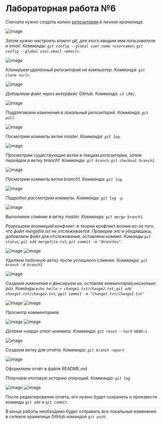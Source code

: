 # Лабораторная работа №6
*Сначала нужно создать копию [репозитория](https://github.com/Kurtyanik/LR6/) в личное хранилище.*

![image](https://github.com/4018KChepurnovaSS/LR6/blob/master/screens/1%20%D1%81%D0%BA%D1%80%D0%B8%D0%BD%202%20%D0%BB%D0%B0%D0%B1%D0%B0.png)

*Затем нужно настроить клиент git, для этого вводим имя пользователя и email. Комманды: `git config --global user.name <username>`; `git config --global user.email <email>`.*

![image](https://github.com/4018KSigachevaDN/LR6/blob/master/images/2.png)

*Клонируем удалённый репозиторий на компьютер. Комманда: `git clone <url>`.*

![image](https://github.com/4018KSigachevaDN/LR6/blob/master/images/3.png)

*Добавляем файл через интерфейс GitHub. Комманда: `cd LR6/`.*

![image](https://github.com/4018KSigachevaDN/LR6/blob/master/images/4.png)

*Поддтягиваем изменения в локальный репозиторий. Комманда: `git pull`.*

![image](https://github.com/4018KSigachevaDN/LR6/blob/master/images/5.png)

*Посмотрим коммиты ветки master. Комманда: `git log`.*

![image](https://github.com/4018KSigachevaDN/LR6/blob/master/images/6.png)

*Просмотрим существующие ветки в текщем репозитории, затем перейдем в ветку branch1. Комманды: `git branch`; `git checkout branch1`.*

![image](https://github.com/4018KSigachevaDN/LR6/blob/master/images/7.png)

*Посмотрим коммиты ветки branch1. Комманда: `git log`.*

![image](https://github.com/4018KSigachevaDN/LR6/blob/master/images/8.png)

*Подробно рассмотрим коммиты. Комманда: `git log -p`.*

![image](https://github.com/4018KSigachevaDN/LR6/blob/master/images/9.png)

*Выполняем слияние в ветку master. Комманда: `git merge branch1`.*

*Разрешаем возникший конфликт: в теории конфликт возник из-за того, что файл mergefile.txt не отслеживается. Проверив это и убедившись, добавляем файл для отслеживания, оставляем коммит. Команды:`git status`; `git add mergefile.txt`; `git commit -m "Branches"`.*

![image](https://github.com/4018KSigachevaDN/LR6/blob/master/images/10.png)
![image](https://github.com/4018KSigachevaDN/LR6/blob/master/images/11.png)

*Удаляем побочную ветку после успешного слияния. Комманда: `git branch -d branch1`*

![image](https://github.com/4018KSigachevaDN/LR6/blob/master/images/12.png)

*Создаем изменения и фиксируем их, оставляя комментарии,несколько раз. Команды:`echo hello > change1.txt/change2.txt`; `git add change1.txt/change2.txt`; `ggit commit -m "Change1.txt/Change2.txt"`*

![image](https://github.com/4018KSigachevaDN/LR6/blob/master/images/13.png)
![image](https://github.com/4018KSigachevaDN/LR6/blob/master/images/14.png)

*Просмотр комментариев.*

![image](https://github.com/4018KSigachevaDN/LR6/blob/master/images/15.png)
![image](https://github.com/4018KSigachevaDN/LR6/blob/master/images/16.png)

*Делаем «хард» откат коммита. Комманда: `git reset --hard HEAD~1`*

![image](https://github.com/4018KSigachevaDN/LR6/blob/master/images/17.png)

*Создаем ветку для отчёта. Комманда: `git branch report`*

![image](https://github.com/4018KSigachevaDN/LR6/blob/master/images/18.png)

Оформляем отчёт в файле README.md 

*Получаем итоговую историю операций.  Комманда: `git log`*

![image](https://github.com/4018KSigachevaDN/LR6/blob/master/images/19.png)
![image](https://github.com/4018KSigachevaDN/LR6/blob/master/images/20.png)

После редактирования отчета, его нужно будет сохранить и произвести команды `git add` и `git commit`.

В конце работы необходимо будет отправить все локальные изменения в сетевое хранилище GitHub командой `git push`.
